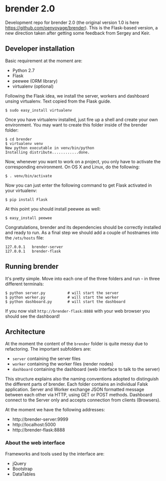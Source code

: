 # brender 2.0


Development repo for brender 2.0 (the original version 1.0 is here https://github.com/oenvoyage/brender). This is the Flask-based version, a new direction taken after getting some feedback from Sergey and Keir.

## Developer installation
Basic requirement at the moment are:

* Python 2.7
* Flask
* peewee (ORM library)
* virtualenv (optional)

Following the Flask idea, we install the server, workers and dashboard unsing virtualenv. Text copied from the Flask guide. 

```
$ sudo easy_install virtualenv
```

Once you have virtualenv installed, just fire up a shell and create your own environment. You may want to create this folder inside of the brender folder:

```
$ cd brender
$ virtualenv venv
New python executable in venv/bin/python
Installing distribute............done.
```

Now, whenever you want to work on a project, you only have to activate the corresponding environment. On OS X and Linux, do the following:

```
$ . venv/bin/activate
```

Now you can just enter the following command to get Flask activated in your virtualenv:

```
$ pip install Flask
```

At this point you should install peewee as well:

```
$ easy_install peewee
```

Congratulations, brender and its dependencies should be correctly installed and ready to run. As a final step we should add a couple of hostnames into the `/ets/hosts` file:

```
127.0.0.1	brender-server	
127.0.0.1	brender-flask	
```

## Running brender
It's pretty simple. Move into each one of the three folders and run - in three different terminals:

```
$ python server.py  		# will start the server
$ python worker.py			# will start the worker
$ python dashboard.py		# will start the dashboard
```

If you now visit `http://brender-flask:8888` with your web browser you should see the dashboard!

## Architecture
At the moment the content of the `brender` folder is quite messy due to refactoring. The important subfolders are:

* `server` containing the server files
* `worker` containing the worker files (render nodes)
* `dashboard` containing the dashboard (web interface to talk to the server)

This structure explains also the naming conventions adopted to distinguish the different parts of brender. 
Each folder contains an individual Falsk application. Server and Worker exchange JSON formatted message between each other via HTTP, using GET or POST methods.
Dashboard connect to the Server only and accepts connection from clients (Browsers).

At the moment we have the following addresses:

* http://brender-server:9999
* http://localhost:5000
* http://brender-flask:8888 


### About the web interface
Frameworks and tools used by the interface are:

* jQuery
* Bootstrap
* DataTables 


